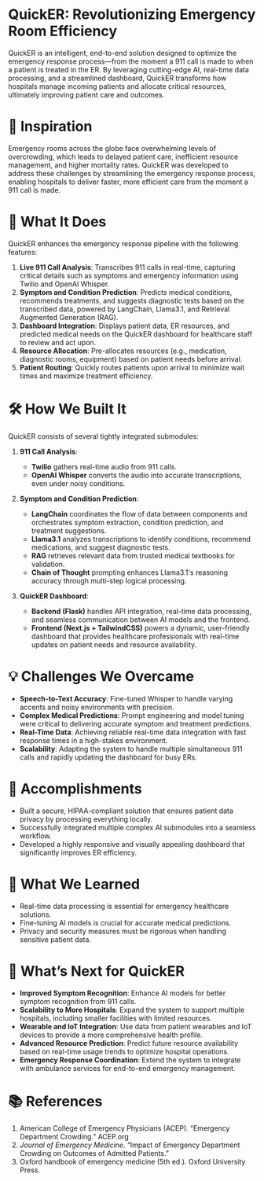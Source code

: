 # QuickER: Revolutionizing Emergency Room Efficiency

QuickER is an intelligent, end-to-end solution designed to optimize the emergency response process—from the moment a 911 call is made to when a patient is treated in the ER. By leveraging cutting-edge AI, real-time data processing, and a streamlined dashboard, QuickER transforms how hospitals manage incoming patients and allocate critical resources, ultimately improving patient care and outcomes.

# 🚀 Inspiration

Emergency rooms across the globe face overwhelming levels of overcrowding, which leads to delayed patient care, inefficient resource management, and higher mortality rates. QuickER was developed to address these challenges by streamlining the emergency response process, enabling hospitals to deliver faster, more efficient care from the moment a 911 call is made.

# 🌟 What It Does

QuickER enhances the emergency response pipeline with the following features:

1. **Live 911 Call Analysis**: Transcribes 911 calls in real-time, capturing critical details such as symptoms and emergency information using Twilio and OpenAI Whisper.
2. **Symptom and Condition Prediction**: Predicts medical conditions, recommends treatments, and suggests diagnostic tests based on the transcribed data, powered by LangChain, Llama3.1, and Retrieval Augmented Generation (RAG).
3. **Dashboard Integration**: Displays patient data, ER resources, and predicted medical needs on the QuickER dashboard for healthcare staff to review and act upon.
4. **Resource Allocation**: Pre-allocates resources (e.g., medication, diagnostic rooms, equipment) based on patient needs before arrival.
5. **Patient Routing**: Quickly routes patients upon arrival to minimize wait times and maximize treatment efficiency.

# 🛠️ How We Built It

QuickER consists of several tightly integrated submodules:

1. **911 Call Analysis**:
   - **Twilio** gathers real-time audio from 911 calls.
   - **OpenAI Whisper** converts the audio into accurate transcriptions, even under noisy conditions.
   
2. **Symptom and Condition Prediction**:
   - **LangChain** coordinates the flow of data between components and orchestrates symptom extraction, condition prediction, and treatment suggestions.
   - **Llama3.1** analyzes transcriptions to identify conditions, recommend medications, and suggest diagnostic tests.
   - **RAG** retrieves relevant data from trusted medical textbooks for validation.
   - **Chain of Thought** prompting enhances Llama3.1's reasoning accuracy through multi-step logical processing.
   
3. **QuickER Dashboard**:
   - **Backend (Flask)** handles API integration, real-time data processing, and seamless communication between AI models and the frontend.
   - **Frontend (Next.js + TailwindCSS)** powers a dynamic, user-friendly dashboard that provides healthcare professionals with real-time updates on patient needs and resource availability.

# 💡 Challenges We Overcame

- **Speech-to-Text Accuracy**: Fine-tuned Whisper to handle varying accents and noisy environments with precision.
- **Complex Medical Predictions**: Prompt engineering and model tuning were critical to delivering accurate symptom and treatment predictions.
- **Real-Time Data**: Achieving reliable real-time data integration with fast response times in a high-stakes environment.
- **Scalability**: Adapting the system to handle multiple simultaneous 911 calls and rapidly updating the dashboard for busy ERs.

# 🎉 Accomplishments

- Built a secure, HIPAA-compliant solution that ensures patient data privacy by processing everything locally.
- Successfully integrated multiple complex AI submodules into a seamless workflow.
- Developed a highly responsive and visually appealing dashboard that significantly improves ER efficiency.

# 🧠 What We Learned

- Real-time data processing is essential for emergency healthcare solutions.
- Fine-tuning AI models is crucial for accurate medical predictions.
- Privacy and security measures must be rigorous when handling sensitive patient data.

# 🔮 What’s Next for QuickER

- **Improved Symptom Recognition**: Enhance AI models for better symptom recognition from 911 calls.
- **Scalability to More Hospitals**: Expand the system to support multiple hospitals, including smaller facilities with limited resources.
- **Wearable and IoT Integration**: Use data from patient wearables and IoT devices to provide a more comprehensive health profile.
- **Advanced Resource Prediction**: Predict future resource availability based on real-time usage trends to optimize hospital operations.
- **Emergency Response Coordination**: Extend the system to integrate with ambulance services for end-to-end emergency management.

# 📚 References

1. American College of Emergency Physicians (ACEP). “Emergency Department Crowding.” ACEP.org  
2. *Journal of Emergency Medicine.* “Impact of Emergency Department Crowding on Outcomes of Admitted Patients.”
3. Oxford handbook of emergency medicine (5th ed.). Oxford University Press.
